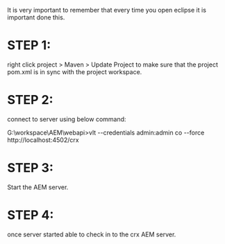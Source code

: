 It is very important to remember that every time you open eclipse it is important done this.


STEP 1:
=======
right click project > Maven > Update Project to make sure that the project pom.xml 
is in sync with the project workspace.

STEP 2:
=======
connect to server using below command:

G:\workspace\AEM\webapi>vlt --credentials admin:admin co --force http://localhost:4502/crx

STEP 3:
======
Start the AEM server.

STEP 4:
======
once server started able to check in to the crx AEM server.

